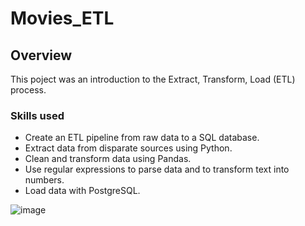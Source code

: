# Movies_ETL

## Overview
This poject was an introduction to the Extract, Transform, Load (ETL) process.

### Skills used
- Create an ETL pipeline from raw data to a SQL database.
- Extract data from disparate sources using Python.
- Clean and transform data using Pandas.
- Use regular expressions to parse data and to transform text into numbers.
- Load data with PostgreSQL.

![image](https://user-images.githubusercontent.com/107438816/184603705-10df9e29-f543-4b85-b265-49e696b76848.png)



